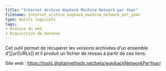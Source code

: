 ```yaml
---
title: "Internet Archive Wayback Machine Network per Year"
filename: internet_archive_wayback_machine_network_per_year
type: Outils logiciels
tags:
- Analyse du web
- Acquisition de données
---
```


Cet outil permet de récupérer les versions archivées d’un ensemble d’[[url|URLs]] et il produit un fichier de réseau à partir de ces liens.

Site web : <https://tools.digitalmethods.net/beta/waybackNetworkPerYear/>

